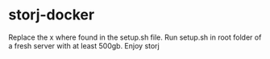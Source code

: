 # storj-docker

Replace the x where found in the setup.sh file.
Run setup.sh in root folder of a fresh server with at least 500gb.
Enjoy storj
